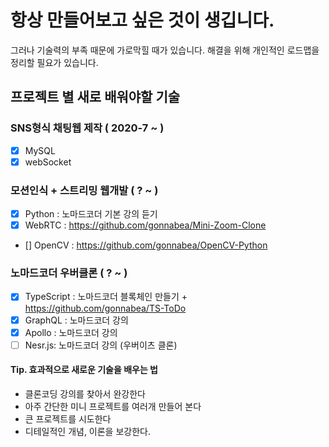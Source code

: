# 항상 만들어보고 싶은 것이 생깁니다. 

그러나 기술력의 부족 때문에 가로막힐 때가 있습니다.
해결을 위해 개인적인 로드맵을 정리할 필요가 있습니다.

## 프로젝트 별 새로 배워야할 기술

### SNS형식 채팅웹 제작 ( 2020-7 ~ )

- [x] MySQL
- [x] webSocket

### 모션인식 + 스트리밍 웹개발 ( ? ~ )

- [x] Python : 노마드코더 기본 강의 듣기
- [x] WebRTC : https://github.com/gonnabea/Mini-Zoom-Clone
- [] OpenCV : https://github.com/gonnabea/OpenCV-Python


### 노마드코더 우버클론 ( ? ~ )

- [x] TypeScript : 노마드코더 블록체인 만들기 + https://github.com/gonnabea/TS-ToDo
- [x] GraphQL : 노마드코더 강의
- [x] Apollo : 노마드코더 강의
- [ ] Nesr.js: 노마드코더 강의 (우버이츠 클론)
#### Tip. 효과적으로 새로운 기술을 배우는 법

- 클론코딩 강의를 찾아서 완강한다
- 아주 간단한 미니 프로젝트를 여러개 만들어 본다
- 큰 프로젝트를 시도한다
- 디테일적인 개념, 이론을 보강한다.
